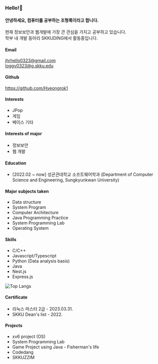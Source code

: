 ### Hello!👋

#### 안녕하세요, 컴퓨터를 공부하는 조형록이라고 합니다.

현재 정보보안과 웹개발에 가장 큰 관심을 가지고 공부하고 있습니다. <br>
학부 내 개발 동아리 SKKUDING에서 활동중입니다. <br>

#### Email
jhrhello0323@gmail.com <br>
loggy0323@g.skku.edu <br>

#### Github
 https://github.com/Hyeongrok1 

#### Interests
* JPop
* 게임
* 베이스 기타

#### Interests of major
* 정보보안
* 웹 개발

#### Education
* [2022.02 ~ now] 성균관대학교 소프트웨어학과 (Department of Computer Science and Engineering, Sungkyunkwan University)

#### Major subjects taken
* Data structure 
* System Program 
* Computer Architecture 
* Java Programming Practice 
* System Programming Lab 
* Operating System 

#### Skills
* C/C++
* Javascript/Typescript
* Python (Data analysis basis)
* Java
* Nest.js
* Express.js 

![Top Langs](https://github-readme-stats.vercel.app/api/top-langs/?username=Hyeongrok1&layout=compact&theme=Demo)

#### Certificate
* 리눅스 마스터 2급 - 2023.03.31.
* SKKU Dean's list - 2022.


#### Projects
* xv6 project (OS)
* System Programming Lab
* Game Project using Java - Fisherman's life 
* Codedang
* SKKUZZIM


